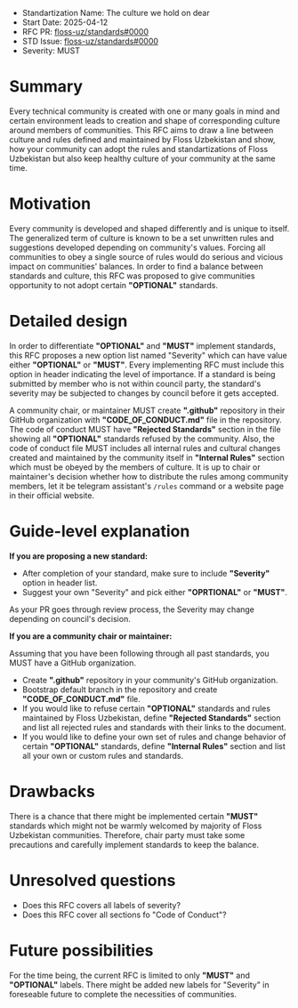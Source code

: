 - Standartization Name: The culture we hold on dear
- Start Date: 2025-04-12
- RFC PR: [floss-uz/standards#0000](https://github.com/floss-uz/standards/pull/0000)
- STD Issue: [floss-uz/standards#0000](https://github.com/floss-uz/standards/issues/0000)
- Severity: MUST

# Summary

[summary]: #summary

Every technical community is created with one or many goals in mind and certain environment
leads to creation and shape of corresponding culture around members of communities. This RFC
aims to draw a line between culture and rules defined and maintained by Floss Uzbekistan and
show, how your community can adopt the rules and standartizations of Floss Uzbekistan but also
keep healthy culture of your community at the same time.

# Motivation

[motivation]: #motivation

Every community is developed and shaped differently and is unique to itself. The generalized term
of culture is known to be a set unwritten rules and suggestions developed depending on community's
values. Forcing all communities to obey a single source of rules would do serious and vicious impact
on communities' balances. In order to find a balance between standards and culture, this RFC was
proposed to give communities opportunity to not adopt certain **"OPTIONAL"** standards.

# Detailed design

[detailed-design]: #detailed-design

In order to differentiate **"OPTIONAL"** and **"MUST"** implement standards, this RFC proposes a new option list
named "Severity" which can have value either **"OPTIONAL"** or **"MUST"**. Every implementing RFC must include
this option in header indicating the level of importance. If a standard is being submitted by member who
is not within council party, the standard's severity may be subjected to changes by council before it gets
accepted.

A community chair, or maintainer MUST create **".github"** repository in their GitHub organization with
**"CODE_OF_CONDUCT.md"** file in the repository. The code of conduct MUST have **"Rejected Standards"**
section in the file showing all **"OPTIONAL"** standards refused by the community. Also, the code of conduct
file MUST includes all internal rules and cultural changes created and maintained by the community itself
in **"Internal Rules"** section which must be obeyed by the members of culture. It is up to chair or
maintainer's decision whether how to distribute the rules among community members, let it be telegram
assistant's `/rules` command or a website page in their official website.

# Guide-level explanation

[guide-level-explanation]: #guide-level-explanation

**If you are proposing a new standard:**

- After completion of your standard, make sure to include **"Severity"** option in header list.
- Suggest your own "Severity" and pick either **"OPRTIONAL"** or **"MUST"**.

As your PR goes through review process, the Severity may change depending on council's decision.

**If you are a community chair or maintainer:**

Assuming that you have been following through all past standards, you MUST have a GitHub organization.

- Create **".github"** repository in your community's GitHub organization.
- Bootstrap default branch in the repository and create **"CODE_OF_CONDUCT.md"** file.
- If you would like to refuse certain **"OPTIONAL"** standards and rules maintained by Floss Uzbekistan, define **"Rejected Standards"** section and list all rejected rules and standards with their links to the document.
- If you would like to define your own set of rules and change behavior of certain **"OPTIONAL"** standards, define **"Internal Rules"** section and list all your own or custom rules and standards.

# Drawbacks

[drawbacks]: #drawbacks

There is a chance that there might be implemented certain **"MUST"** standards which might not be warmly
welcomed by majority of Floss Uzbekistan communities. Therefore, chair party must take some precautions
and carefully implement standards to keep the balance.

# Unresolved questions

[unresolved-questions]: #unresolved-questions

- Does this RFC covers all labels of severity?
- Does this RFC cover all sections fo "Code of Conduct"?

# Future possibilities

[future-possibilities]: #future-possibilities

For the time being, the current RFC is limited to only **"MUST"** and **"OPTIONAL"** labels.
There might be added new labels for "Severity" in foreseable future to complete the necessities
of communities.
